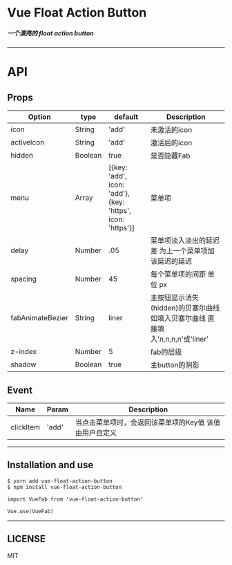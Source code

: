 # Vue Float Action Button


##### 一个漂亮的 float action button
***

# API


## Props

| Option |  type  |  default  | Description |
| ------ | ------ | --------  | ----------  |
|  icon  | String |  'add' |  未激活的icon     |
| activeIcon | String | 'add' | 激活后的icon |
|hidden| Boolean | true | 是否隐藏Fab |
|menu| Array | [{key: 'add', icon: 'add'}, {key: 'https', icon: 'https'}] | 菜单项 |
|delay|Number|.05| 菜单项淡入淡出的延迟差 为上一个菜单项加该延迟的延迟 |
|spacing| Number|45|每个菜单项的间距 单位 px|
|fabAnimateBezier | String | liner | 主按钮显示消失(hidden)的贝塞尔曲线 如填入贝塞尔曲线 直接填入'n,n,n,n'或'liner'  |
|z-index|Number|5|fab的层级|
|shadow | Boolean | true | 主button的阴影|

## Event

|    Name   |   Param   | Description |
| ----      | -------  | ----------- |
| clickItem | 'add' | 当点击菜单项时，会返回该菜单项的Key值 该值由用户自定义 |

***

## Installation and use

```
$ yarn add vue-float-action-button
$ npm install vue-float-action-button
```

```
import VueFab from 'vue-float-action-button'

Vue.use(VueFab)
```

***
## LICENSE
MIT